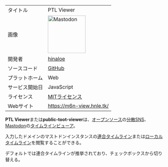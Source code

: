 <div>

|                |                                                                                                                                                                                                                                                                                                        |
|----------------|--------------------------------------------------------------------------------------------------------------------------------------------------------------------------------------------------------------------------------------------------------------------------------------------------------|
| タイトル       | PTL Viewer                                                                                                                                                                                                                                                                                             |
| 画像           | [<img src="/images/thumb/0/00/Mastodon_logo.png/120px-Mastodon_logo.png" srcset="/images/thumb/0/00/Mastodon_logo.png/180px-Mastodon_logo.png 1.5x, /images/0/00/Mastodon_logo.png 2x" width="120" height="120" alt="Mastodon" />](/%E3%83%95%E3%82%A1%E3%82%A4%E3%83%AB:Mastodon_logo.png "Mastodon") |
| 開発者         | <a href="https://github.com/hinaloe/" rel="nofollow">hinaloe</a>                                                                                                                                                                                                                                       |
| ソースコード   | <a href="https://github.com/hinaloe/public-toot-viewer" rel="nofollow">GitHub</a>                                                                                                                                                                                                                      |
| プラットホーム | Web                                                                                                                                                                                                                                                                                                    |
| サービス開始日 | JavaScript                                                                                                                                                                                                                                                                                             |
| ライセンス     | [MITライセンス](/MIT%E3%83%A9%E3%82%A4%E3%82%BB%E3%83%B3%E3%82%B9 "MITライセンス")                                                                                                                                                                                                                     |
| Webサイト      | <a href="https://m6n-view.hnle.tk/" rel="nofollow">https://m6n-view.hnle.tk/</a>                                                                                                                                                                                                                       |

  
**PTL Viewer**または**public-toot-viewer**は、[オープンソース](/%E3%82%AA%E3%83%BC%E3%83%97%E3%83%B3%E3%82%BD%E3%83%BC%E3%82%B9 "オープンソース")の[分散SNS](/%E5%88%86%E6%95%A3SNS "分散SNS")、[Mastodon](/Mastodon "Mastodon")の[タイムラインビューア](/%E3%82%BF%E3%82%A4%E3%83%A0%E3%83%A9%E3%82%A4%E3%83%B3%E3%83%93%E3%83%A5%E3%83%BC%E3%82%A2 "タイムラインビューア")。

入力したドメインのマストドンインスタンスの[連合タイムライン](/%E9%80%A3%E5%90%88%E3%82%BF%E3%82%A4%E3%83%A0%E3%83%A9%E3%82%A4%E3%83%B3 "連合タイムライン")または[ローカルタイムライン](/%E3%83%AD%E3%83%BC%E3%82%AB%E3%83%AB%E3%82%BF%E3%82%A4%E3%83%A0%E3%83%A9%E3%82%A4%E3%83%B3 "ローカルタイムライン")を閲覧することができる。

デフォルトでは連合タイムラインが推挙されており、チェックボックスから切り替える。

</div>
